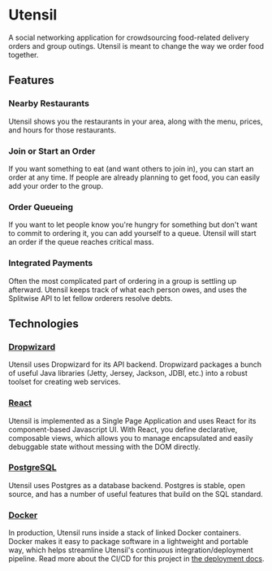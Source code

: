 # Utensil
A social networking application for crowdsourcing food-related delivery orders and group outings. Utensil is meant to change the way we order food together.

## Features

### Nearby Restaurants
Utensil shows you the restaurants in your area, along with the menu, prices, and hours for those restaurants.

### Join or Start an Order
If you want something to eat (and want others to join in), you can start an order at any time. If people are already planning to get food, you can easily add your order to the group.

### Order Queueing
If you want to let people know you're hungry for something but don't want to commit to ordering it, you can add yourself to a queue. Utensil will start an order if the queue reaches critical mass.

### Integrated Payments
Often the most complicated part of ordering in a group is settling up afterward. Utensil keeps track of what each person owes, and uses the Splitwise API to let fellow orderers resolve debts.

## Technologies

### [Dropwizard](http://www.dropwizard.io/1.0.5/docs/)
Utensil uses Dropwizard for its API backend. Dropwizard packages a bunch of useful Java libraries (Jetty, Jersey, Jackson, JDBI, etc.) into a robust toolset for creating web services.

### [React](https://facebook.github.io/react/)
Utensil is implemented as a Single Page Application and uses React for its component-based Javascript UI. With React, you define declarative, composable views, which allows you to manage encapsulated and easily debuggable state without messing with the DOM directly.

### [PostgreSQL](https://www.postgresql.org/)
Utensil uses Postgres as a database backend. Postgres is stable, open source, and has a number of useful features that build on the SQL standard.

### [Docker](https://www.docker.com/what-docker)
In production, Utensil runs inside a stack of linked Docker containers. Docker makes it easy to package software in a lightweight and portable way, which helps streamline Utensil's continuous integration/deployment pipeline. Read more about the CI/CD for this project in [the deployment docs](./INFRASTRUCTURE.md).
